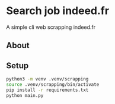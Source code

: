 # Search job indeed.fr

A simple cli web scrapping indeed.fr

## About

## Setup

```bash
python3 -m venv .venv/scrapping
source .venv/scrapping/bin/activate
pip install -r requirements.txt
python main.py
```

